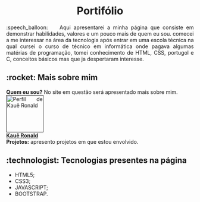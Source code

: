 <h1 align="center">  Portifólio</h1>

<p align="justify">:speech_balloon:&nbsp&nbsp&nbsp&nbspAqui apresentarei a minha página que consiste em demonstrar habilidades, valores e um pouco mais de quem eu sou. comecei a me interessar na área da tecnologia após entrar em uma escola técnica na qual cursei o curso de técnico em informática onde pagava algumas matérias de programação, tomei conhecimento de HTML, CSS, portugol e C, conceitos básicos mas que ja despertaram interesse.
  
<h2> :rocket: Mais sobre mim</h2>
  
<p align="justify"> <strong>Quem eu sou?</strong> No site em questão será apresentado mais sobre mim.<br>
  <a href="">
 <img src="https://user-images.githubusercontent.com/87199965/152826898-64a7675f-14bf-4d7b-9312-dba6046e692c.jpg" width = "100px;" alt = "Perfil de Kauê Ronald"> <br />
    <strong>Kauê Ronald</strong>
</a><br>
<strong>Projetos:</strong> apresento projetos em que estou envolvido.
  
<h2> :technologist: Tecnologias presentes na página</h2>

* HTML5;
* CSS3;
* JAVASCRIPT;
* BOOTSTRAP.
